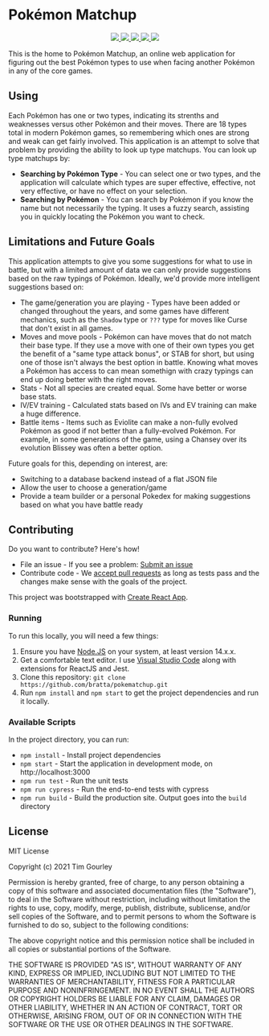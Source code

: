 # Pokémon Matchup

<p align="center">
  <a href="#circleci" alt="Build Status">
    <img src="https://img.shields.io/circleci/build/github/bratta/pokematchup/main?style=for-the-badge&token=cbf16692fc650043053be330963a78e0d4928265" />
  </a>
  <a href="https://github.com/bratta/pokematchup/issues" alt="Issues">
    <img src="https://img.shields.io/github/issues/bratta/pokematchup?style=for-the-badge" />
  </a>
  <a href="https://github.com/bratta/pokematchup/pulls" alt="Pull Requests">
    <img src="https://img.shields.io/github/issues-pr/bratta/pokematchup?style=for-the-badge" />
  </a>
  <a href="https://github.com/bratta/pokematchup/blob/main/LICENSE" alt="License">
    <img src="https://img.shields.io/github/license/bratta/pokematchup?style=for-the-badge" />
  </a>
  <a href="https://twitter.com/docbratta" alt="Follow on Twitter">
    <img src="https://img.shields.io/twitter/follow/docbratta?style=for-the-badge" />
  </a>
</p>

This is the home to Pokémon Matchup, an online web application for figuring out the best Pokémon types to use when facing another Pokémon in any of the core games.

## Using

Each Pokémon has one or two types, indicating its strenths and weaknesses versus other Pokémon and their moves. There are 18 types total in modern Pokémon games, so remembering which ones are strong and weak can get fairly involved. This application is an attempt to solve that problem by providing the ability to look up type matchups. You can look up type matchups by:

* **Searching by Pokémon Type** - You can select one or two types, and the application will calculate which types are super effective, effective, not very effective, or have no effect on your selection.
* **Searching by Pokémon** - You can search by Pokémon if you know the name but not necessarily the typing. It uses a fuzzy search, assisting you in quickly locating the Pokémon you want to check.

## Limitations and Future Goals

This application attempts to give you some suggestions for what to use in battle, but with a limited amount of data we can only provide suggestions based on the raw typings of Pokémon. Ideally, we'd provide more intelligent suggestions based on:

* The game/generation you are playing - Types have been added or changed throughout the years, and some games have different mechanics, such as the `Shadow` type or `???` type for moves like Curse that don't exist in all games.
* Moves and move pools - Pokémon can have moves that do not match their base type. If they use a move with one of their own types you get the benefit of a "same type attack bonus", or STAB for short, but using one of those isn't always the best option in battle. Knowing what moves a Pokémon has access to can mean somethign with crazy typings can end up doing better with the right moves.
* Stats - Not all species are created equal. Some have better or worse base stats.
* IV/EV training - Calculated stats based on IVs and EV training can make a huge difference. 
* Battle items - Items such as Eviolite can make a non-fully evolved Pokémon as good if not better than a fully-evolved Pokémon. For example, in some generations of the game, using a Chansey over its evolution Blissey was often a better option. 

Future goals for this, depending on interest, are:
* Switching to a database backend instead of a flat JSON file
* Allow the user to choose a generation/game
* Provide a team builder or a personal Pokedex for making suggestions based on what you have battle ready

## Contributing

Do you want to contribute? Here's how!

* File an issue - If you see a problem: [Submit an issue](https://github.com/bratta/pokematchup/issues)
* Contribute code - We [accept pull requests](https://github.com/bratta/pokematchup/pulls) as long as tests pass and the changes make sense with the goals of the project.

This project was bootstrapped with [Create React App](https://github.com/facebook/create-react-app).

### Running

To run this locally, you will need a few things:

1. Ensure you have [Node.JS](https://nodejs.org/en/) on your system, at least version 14.x.x.
2. Get a comfortable text editor. I use [Visual Studio Code](https://code.visualstudio.com/) along with extensions for ReactJS and Jest.
3. Clone this repository: `git clone https://github.com/bratta/pokematchup.git`
4. Run `npm install` and `npm start` to get the project dependencies and run it locally.

### Available Scripts

In the project directory, you can run:

* `npm install` - Install project dependencies
* `npm start` - Start the application in development mode, on http://localhost:3000
* `npm run test` - Run the unit tests
* `npm run cypress` - Run the end-to-end tests with cypress
* `npm run build` - Build the production site. Output goes into the `build` directory

## License

MIT License

Copyright (c) 2021 Tim Gourley

Permission is hereby granted, free of charge, to any person obtaining a copy
of this software and associated documentation files (the "Software"), to deal
in the Software without restriction, including without limitation the rights
to use, copy, modify, merge, publish, distribute, sublicense, and/or sell
copies of the Software, and to permit persons to whom the Software is
furnished to do so, subject to the following conditions:

The above copyright notice and this permission notice shall be included in all
copies or substantial portions of the Software.

THE SOFTWARE IS PROVIDED "AS IS", WITHOUT WARRANTY OF ANY KIND, EXPRESS OR
IMPLIED, INCLUDING BUT NOT LIMITED TO THE WARRANTIES OF MERCHANTABILITY,
FITNESS FOR A PARTICULAR PURPOSE AND NONINFRINGEMENT. IN NO EVENT SHALL THE
AUTHORS OR COPYRIGHT HOLDERS BE LIABLE FOR ANY CLAIM, DAMAGES OR OTHER
LIABILITY, WHETHER IN AN ACTION OF CONTRACT, TORT OR OTHERWISE, ARISING FROM,
OUT OF OR IN CONNECTION WITH THE SOFTWARE OR THE USE OR OTHER DEALINGS IN THE
SOFTWARE.